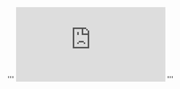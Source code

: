 '''
<embed src='https://cseweb.ucsd.edu/classes/fa06/cse120/lectures/120-fa06-l13.pdf' type='application/pdf'>
'''
